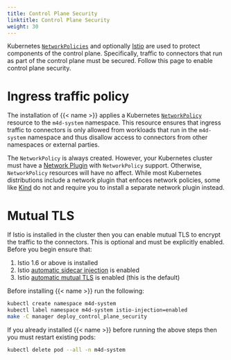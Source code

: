 ```yaml
---
title: Control Plane Security
linktitle: Control Plane Security
weight: 30
---
```


Kubernetes  [`NetworkPolicies`](https://kubernetes.io/docs/concepts/services-networking/network-policies/) and optionally [Istio](https://istio.io/) are used to protect components of the control plane. Specifically, traffic to connectors that run as part of the control plane must be secured. Follow this page to enable control plane security.

# Ingress traffic policy

The installation of  {{< name >}} applies a Kubernetes [`NetworkPolicy`](https://kubernetes.io/docs/concepts/services-networking/network-policies/) resource to the `m4d-system` namespace. This resource ensures that ingress traffic to connectors is only allowed from workloads that run in the `m4d-system` namespace and thus disallow access to connectors from other namespaces or external parties.

The `NetworkPolicy` is always created. However, your Kubernetes cluster must have a [Network Plugin](https://kubernetes.io/docs/concepts/extend-kubernetes/compute-storage-net/network-plugins/) with `NetworkPolicy` support. Otherwise, `NetworkPolicy` resources will have no affect. While most Kubernetes distributions include a network plugin that enfoces network policies, some like [Kind](https://kind.sigs.k8s.io/) do not and require you to install a separate network plugin instead.

# Mutual TLS

If Istio is installed in the cluster then you can enable mutual TLS to encrypt the traffic to the connectors. 
This is optional and must be explicitly enabled. Before you begin ensure that:
1. Istio 1.6 or above is installed
1. Istio [automatic sidecar injection](https://istio.io/latest/docs/setup/additional-setup/sidecar-injection/#automatic-sidecar-injection) is enabled
1. Istio [automatic mutual TLS](https://istio.io/latest/docs/tasks/security/authentication/authn-policy/#auto-mutual-tls) is enabled (this is the default)

Before installing {{< name >}} run the following:
```bash
kubectl create namespace m4d-system
kubectl label namespace m4d-system istio-injection=enabled
make -C manager deploy_control_plane_security
```

If you already installed  {{< name >}} before running the above steps then you must restart existing pods:
```bash
kubectl delete pod --all -n m4d-system
```

